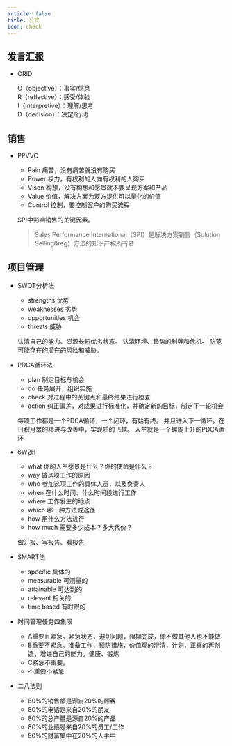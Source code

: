 ```yaml
---
article: false
title: 公式
icon: check
---
```


## 发言汇报

* ORID

  O（objective）：事实/信息  
  R（reflective）：感受/体验  
  I（interpretive）：理解/思考  
  D（decision）：决定/行动

## 销售

* PPVVC
  * Pain 痛苦，没有痛苦就没有购买
  * Power 权力，有权利的人向有权利的人购买
  * Vison 构想，没有构想和愿景就不要呈现方案和产品
  * Value 价值，解决方案为双方提供可以量化的价值
  * Control 控制，要控制客户的购买流程

  SPI中影响销售的关键因素。
  > Sales Performance International（SPI）是解决方案销售（Solution Selling&reg）方法的知识产权所有者

## 项目管理

* SWOT分析法
  * strengths 优势  
  * weaknesses 劣势  
  * opportunities 机会  
  * threats 威胁

  认清自己的能力、资源长短优劣状态。
  认清环境、趋势的利弊和危机。
  防范可能存在的潜在的风险和威胁。

* PDCA循环法
  * plan 制定目标与机会  
  * do 任务展开，组织实施  
  * check 对过程中的关键点和最终结果进行检查  
  * action 纠正偏差，对成果进行标准化，并确定新的目标，制定下一轮机会

  每项工作都是一个PDCA循环，一个闭环，有始有终。
  并且进入下一循环，在日积月累的精进与改善中，实现质的飞越。
  人生就是一个螺旋上升的PDCA循环

* 6W2H
  * what 你的人生愿景是什么？你的使命是什么？
  * way 做这项工作的原因
  * who 参加这项工作的具体人员，以及负责人
  * when 在什么时间、什么时间段进行工作
  * where 工作发生的地点
  * which 哪一种方法或途径
  * how 用什么方法进行
  * how much 需要多少成本？多大代价？

  做汇报、写报告、看报告

* SMART法
  * specific 具体的
  * measurable 可测量的
  * attainable 可达到的
  * relevant 相关的
  * time based 有时限的

* 时间管理任务四象限
  * A重要且紧急。紧急状态，迫切问题，限期完成，你不做其他人也不能做
  * B重要不紧急。准备工作，预防措施，价值观的澄清，计划，正真的再创造，增进自己的能力，健康、锻炼
  * C紧急不重要。
  * 不重要不紧急

* 二八法则
  * 80%的销售额是源自20%的顾客
  * 80%的电话是来自20%的朋友
  * 80%的总产量是源自20%的产品
  * 80%的业绩是来自20%的员工/工作
  * 80%的财富集中在20%的人手中
